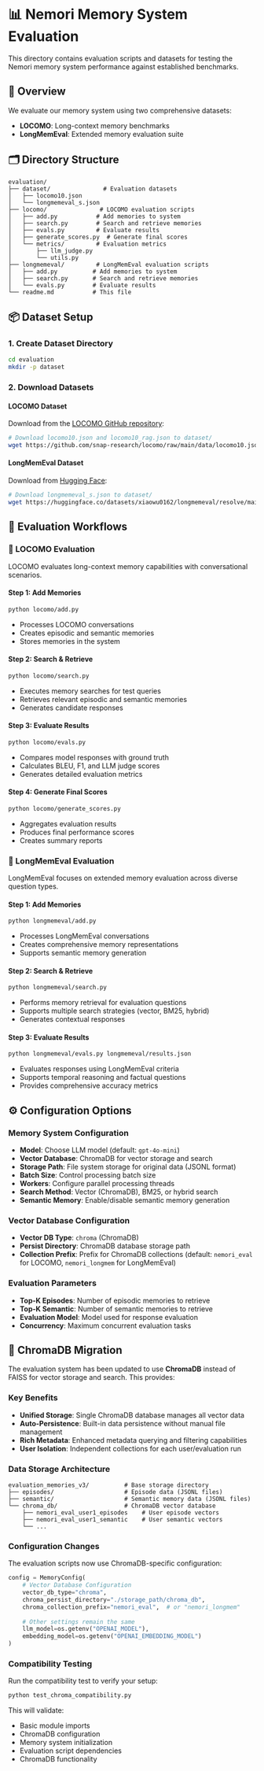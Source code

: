 # 📊 Nemori Memory System Evaluation

This directory contains evaluation scripts and datasets for testing the Nemori memory system performance against established benchmarks.

## 🎯 Overview

We evaluate our memory system using two comprehensive datasets:
- **LOCOMO**: Long-context memory benchmarks
- **LongMemEval**: Extended memory evaluation suite

## 🗂️ Directory Structure

```
evaluation/
├── dataset/               # Evaluation datasets
│   ├── locomo10.json
│   └── longmemeval_s.json
├── locomo/               # LOCOMO evaluation scripts
│   ├── add.py           # Add memories to system
│   ├── search.py        # Search and retrieve memories
│   ├── evals.py         # Evaluate results
│   ├── generate_scores.py  # Generate final scores
│   └── metrics/         # Evaluation metrics
│       ├── llm_judge.py
│       └── utils.py
├── longmemeval/         # LongMemEval evaluation scripts
│   ├── add.py          # Add memories to system
│   ├── search.py       # Search and retrieve memories
│   └── evals.py        # Evaluate results
└── readme.md           # This file
```

## 📦 Dataset Setup

### 1. Create Dataset Directory

```bash
cd evaluation
mkdir -p dataset
```

### 2. Download Datasets

#### LOCOMO Dataset
Download from the [LOCOMO GitHub repository](https://github.com/snap-research/locomo/tree/main/data):

```bash
# Download locomo10.json and locomo10_rag.json to dataset/
wget https://github.com/snap-research/locomo/raw/main/data/locomo10.json -O dataset/locomo10.json
```

#### LongMemEval Dataset
Download from [Hugging Face](https://huggingface.co/datasets/xiaowu0162/longmemeval/tree/main):

```bash
# Download longmemeval_s.json to dataset/
wget https://huggingface.co/datasets/xiaowu0162/longmemeval/resolve/main/longmemeval_s.json -O dataset/longmemeval_s.json
```

## 🧪 Evaluation Workflows

### 🎪 LOCOMO Evaluation

LOCOMO evaluates long-context memory capabilities with conversational scenarios.

#### Step 1: Add Memories
```bash
python locomo/add.py
```
- Processes LOCOMO conversations
- Creates episodic and semantic memories
- Stores memories in the system

#### Step 2: Search & Retrieve
```bash
python locomo/search.py
```
- Executes memory searches for test queries
- Retrieves relevant episodic and semantic memories
- Generates candidate responses

#### Step 3: Evaluate Results
```bash
python locomo/evals.py
```
- Compares model responses with ground truth
- Calculates BLEU, F1, and LLM judge scores
- Generates detailed evaluation metrics

#### Step 4: Generate Final Scores
```bash
python locomo/generate_scores.py
```
- Aggregates evaluation results
- Produces final performance scores
- Creates summary reports

### 🧠 LongMemEval Evaluation

LongMemEval focuses on extended memory evaluation across diverse question types.

#### Step 1: Add Memories
```bash
python longmemeval/add.py
```
- Processes LongMemEval conversations
- Creates comprehensive memory representations
- Supports semantic memory generation

#### Step 2: Search & Retrieve
```bash
python longmemeval/search.py
```
- Performs memory retrieval for evaluation questions
- Supports multiple search strategies (vector, BM25, hybrid)
- Generates contextual responses

#### Step 3: Evaluate Results
```bash
python longmemeval/evals.py longmemeval/results.json
```
- Evaluates responses using LongMemEval criteria
- Supports temporal reasoning and factual questions
- Provides comprehensive accuracy metrics

## ⚙️ Configuration Options

### Memory System Configuration
- **Model**: Choose LLM model (default: `gpt-4o-mini`)
- **Vector Database**: ChromaDB for vector storage and search
- **Storage Path**: File system storage for original data (JSONL format)
- **Batch Size**: Control processing batch size
- **Workers**: Configure parallel processing threads
- **Search Method**: Vector (ChromaDB), BM25, or hybrid search
- **Semantic Memory**: Enable/disable semantic memory generation

### Vector Database Configuration
- **Vector DB Type**: `chroma` (ChromaDB)
- **Persist Directory**: ChromaDB database storage path
- **Collection Prefix**: Prefix for ChromaDB collections (default: `nemori_eval` for LOCOMO, `nemori_longmem` for LongMemEval)

### Evaluation Parameters
- **Top-K Episodes**: Number of episodic memories to retrieve
- **Top-K Semantic**: Number of semantic memories to retrieve
- **Evaluation Model**: Model used for response evaluation
- **Concurrency**: Maximum concurrent evaluation tasks

## 🔄 ChromaDB Migration

The evaluation system has been updated to use **ChromaDB** instead of FAISS for vector storage and search. This provides:

### Key Benefits
- **Unified Storage**: Single ChromaDB database manages all vector data
- **Auto-Persistence**: Built-in data persistence without manual file management
- **Rich Metadata**: Enhanced metadata querying and filtering capabilities
- **User Isolation**: Independent collections for each user/evaluation run

### Data Storage Architecture
```
evaluation_memories_v3/          # Base storage directory
├── episodes/                    # Episode data (JSONL files)
├── semantic/                    # Semantic memory data (JSONL files)
└── chroma_db/                   # ChromaDB vector database
    ├── nemori_eval_user1_episodes    # User episode vectors
    ├── nemori_eval_user1_semantic    # User semantic vectors
    └── ...
```

### Configuration Changes
The evaluation scripts now use ChromaDB-specific configuration:

```python
config = MemoryConfig(
    # Vector Database Configuration
    vector_db_type="chroma",
    chroma_persist_directory="./storage_path/chroma_db",
    chroma_collection_prefix="nemori_eval",  # or "nemori_longmem"
    
    # Other settings remain the same
    llm_model=os.getenv("OPENAI_MODEL"),
    embedding_model=os.getenv("OPENAI_EMBEDDING_MODEL")
)
```

### Compatibility Testing
Run the compatibility test to verify your setup:

```bash
python test_chroma_compatibility.py
```

This will validate:
- Basic module imports
- ChromaDB configuration
- Memory system initialization
- Evaluation script dependencies
- ChromaDB functionality

